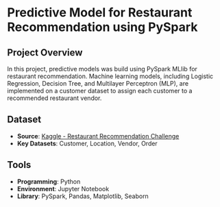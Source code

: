 # Predictive Model for Restaurant Recommendation using PySpark

## Project Overview
In this project, predictive models was build using PySpark MLlib for restaurant recommendation. Machine learning models, including Logistic Regression, Decision Tree, and Multilayer Perceptron (MLP), are implemented on a customer dataset to assign each customer to a recommended restaurant vendor.

## Dataset
- **Source**: [Kaggle - Restaurant Recommendation Challenge](https://www.kaggle.com/datasets/mrmorj/restaurant-recommendation-challenge)
- **Key Datasets**: Customer, Location, Vendor, Order

## Tools
- **Programming**: Python
- **Environment**: Jupyter Notebook
- **Library**: PySpark, Pandas, Matplotlib, Seaborn
